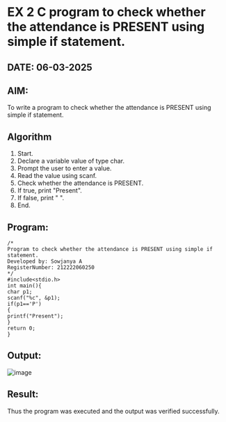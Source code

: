 # EX 2 C program to check whether the attendance is PRESENT using simple if statement.
## DATE: 06-03-2025
## AIM:
To write a program to check whether the attendance is PRESENT using simple if statement.

## Algorithm
1. Start.
2. Declare a variable value of type char.
3. Prompt the user to enter a value.
4. Read the value using scanf.
5. Check whether the attendance is PRESENT.
6. If true, print "Present".
7. If false, print " ".
8. End. 

## Program:
```
/*
Program to check whether the attendance is PRESENT using simple if statement.
Developed by: Sowjanya A
RegisterNumber: 212222060250  
*/
#include<stdio.h> 
int main(){
char p1; 
scanf("%c", &p1);
if(p1=='P')
{
printf("Present");
}
return 0;
} 

```

## Output:

![image](https://github.com/user-attachments/assets/82b49e20-b585-4983-a617-1bf51b232131)


## Result:
Thus the program was executed and the output was verified successfully.
